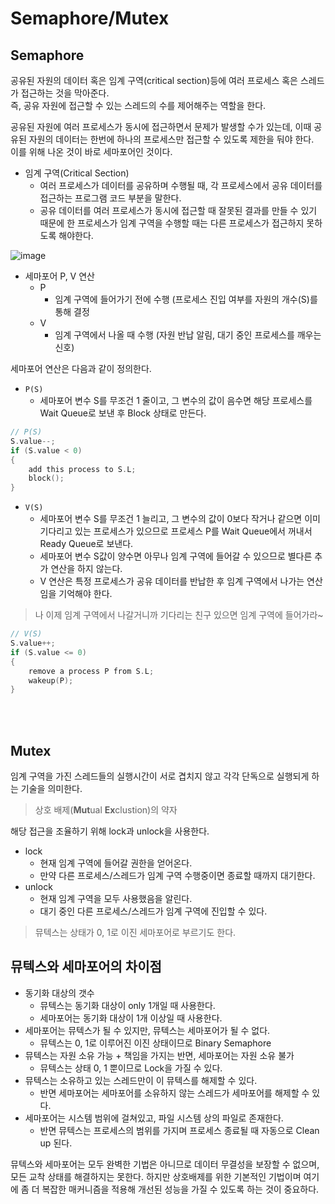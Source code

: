 # Semaphore/Mutex

## Semaphore

공유된 자원의 데이터 혹은 임계 구역(critical section)등에 여러 프로세스 혹은 스레드가 접근하는 것을 막아준다. </br>
즉, 공유 자원에 접근할 수 있는 스레드의 수를 제어해주는 역할을 한다.

공유된 자원에 여러 프로세스가 동시에 접근하면서 문제가 발생할 수가 있는데, 이때 공유된 자원의 데이터는 한번에 하나의 프로세스만 접근할 수 있도록 제한을 둬야 한다. </br>
이를 위해 나온 것이 바로 세마포어인 것이다.

* 임계 구역(Critical Section)
  * 여러 프로세스가 데이터를 공유하며 수행될 때, 각 프로세스에서 공유 데이터를 접근하는 프로그램 코드 부분을 말한다.
  * 공유 데이터를 여러 프로세스가 동시에 접근할 때 잘못된 결과를 만들 수 있기 때문에 한 프로세스가 임계 구역을 수행할 때는 다른 프로세스가 접근하지 못하도록 해야한다.

![image](https://user-images.githubusercontent.com/75905803/205791374-8738bc89-6894-4453-8255-7686e456fe22.png)

* 세마포어 P, V 연산
  * P
    * 임계 구역에 들어가기 전에 수행 (프로세스 진입 여부를 자원의 개수(S)를 통해 결정
  * V
    * 임계 구역에서 나올 때 수행 (자원 반납 알림, 대기 중인 프로세스를 깨우는 신호)

세마포어 연산은 다음과 같이 정의한다.

* `P(S)`
    * 세마포어 변수 S를 무조건 1 줄이고, 그 변수의 값이 음수면 해당 프로세스를 Wait Queue로 보낸 후 Block 상태로 만든다.

```	c
// P(S)
S.value--;
if (S.value < 0)
{
    add this process to S.L;
    block();
}
```

* `V(S)`
    * 세마포어 변수 S를 무조건 1 늘리고, 그 변수의 값이 0보다 작거나 같으면 이미 기다리고 있는 프로세스가 있으므로 프로세스 P를 Wait Queue에서 꺼내서 Ready Queue로 보낸다.
    * 세마포어 변수 S값이 양수면 아무나 임계 구역에 들어갈 수 있으므로 별다른 추가 연산을 하지 않는다.
    * V 연산은 특정 프로세스가 공유 데이터를 반납한 후 임계 구역에서 나가는 연산임을 기억해야 한다.

> 나 이제 임계 구역에서 나갈거니까 기다리는 친구 있으면 임계 구역에 들어가라~

```c
// V(S)
S.value++;
if (S.value <= 0)
{
    remove a process P from S.L;
    wakeup(P);
}
```

</br>
</br>

## Mutex

임계 구역을 가진 스레드들의 실행시간이 서로 겹치지 않고 각각 단독으로 실행되게 하는 기술을 의미한다.

> 상호 배제(**Mut**ual **Ex**clustion)의 약자

해당 접근을 조율하기 위해 lock과 unlock을 사용한다.

* lock
  * 현재 임계 구역에 들어갈 권한을 얻어온다.
  * 만약 다른 프로세스/스레드가 임계 구역 수행중이면 종료할 때까지 대기한다.
* unlock
  * 현재 임계 구역을 모두 사용했음을 알린다.
  * 대기 중인 다른 프로세스/스레드가 임계 구역에 진입할 수 있다.

> 뮤텍스는 상태가 0, 1로 이진 세마포어로 부르기도 한다.


## 뮤텍스와 세마포어의 차이점

* 동기화 대상의 갯수
    * 뮤텍스는 동기화 대상이 only 1개일 때 사용한다.
    * 세마포어는 동기화 대상이 1개 이상일 때 사용한다.
* 세마포어는 뮤텍스가 될 수 있지만, 뮤텍스는 세마포어가 될 수 없다.
    * 뮤텍스는 0, 1로 이루어진 이진 상태이므로 Binary Semaphore
* 뮤텍스는 자원 소유 가능 + 책임을 가지는 반면, 세마포어는 자원 소유 불가
    * 뮤텍스는 상태 0, 1 뿐이므로 Lock을 가질 수 있다.
* 뮤텍스는 소유하고 있는 스레드만이 이 뮤텍스를 해제할 수 있다.
    * 반면 세마포어는 세마포어를 소유하지 않는 스레드가 세마포어를 해제할 수 있다.
* 세마포어는 시스템 범위에 걸쳐있고, 파일 시스템 상의 파일로 존재한다.
    * 반면 뮤텍스는 프로세스의 범위를 가지며 프로세스 종료될 때 자동으로 Clean up 된다.


뮤텍스와 세마포어는 모두 완벽한 기법은 아니므로 데이터 무결성을 보장할 수 없으며, 모든 교착 상태를 해결하지는 못한다.
하지만 상호배제를 위한 기본적인 기법이며 여기에 좀 더 복잡한 매커니즘을 적용해 개선된 성능을 가질 수 있도록 하는 것이 중요하다.
